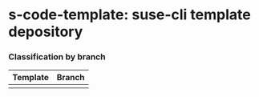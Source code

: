 # s-code-template: suse-cli template depository

### Classification by branch

| Template | Branch |
| -------- | ------ |
|          |        |
